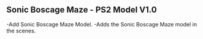 ## Sonic Boscage Maze - PS2 Model V1.0
-Add Sonic Boscage Maze Model.
-Adds the Sonic Boscage Maze model in the scenes.
